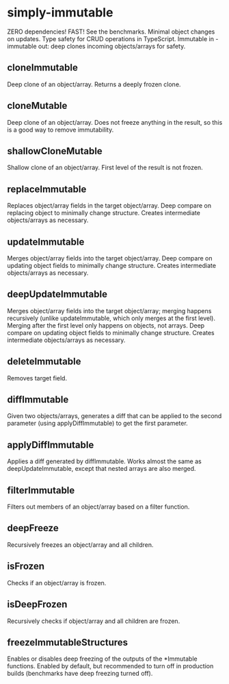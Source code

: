 # simply-immutable

ZERO dependencies!
FAST! See the benchmarks.
Minimal object changes on updates.
Type safety for CRUD operations in TypeScript.
Immutable in - immutable out: deep clones incoming objects/arrays for safety.

## cloneImmutable
Deep clone of an object/array. Returns a deeply frozen clone.

## cloneMutable
Deep clone of an object/array. Does not freeze anything in the result, so this is a good way to remove immutability.

## shallowCloneMutable
Shallow clone of an object/array. First level of the result is not frozen.

## replaceImmutable
Replaces object/array fields in the target object/array.
Deep compare on replacing object to minimally change structure.
Creates intermediate objects/arrays as necessary.

## updateImmutable
Merges object/array fields into the target object/array.
Deep compare on updating object fields to minimally change structure.
Creates intermediate objects/arrays as necessary.

## deepUpdateImmutable
Merges object/array fields into the target object/array; merging happens recursively (unlike updateImmutable, which only merges at the first level). Merging after the first level only happens on objects, not arrays.
Deep compare on updating object fields to minimally change structure.
Creates intermediate objects/arrays as necessary.

## deleteImmutable
Removes target field.

## diffImmutable
Given two objects/arrays, generates a diff that can be applied to the second parameter (using applyDiffImmutable) to get the first parameter.

## applyDiffImmutable
Applies a diff generated by diffImmutable. Works almost the same as deepUpdateImmutable, except that nested arrays are also merged.

## filterImmutable
Filters out members of an object/array based on a filter function.

## deepFreeze
Recursively freezes an object/array and all children.

## isFrozen
Checks if an object/array is frozen.

## isDeepFrozen
Recursively checks if object/array and all children are frozen.

## freezeImmutableStructures
Enables or disables deep freezing of the outputs of the *Immutable functions.
Enabled by default, but recommended to turn off in production builds (benchmarks have deep freezing turned off).

